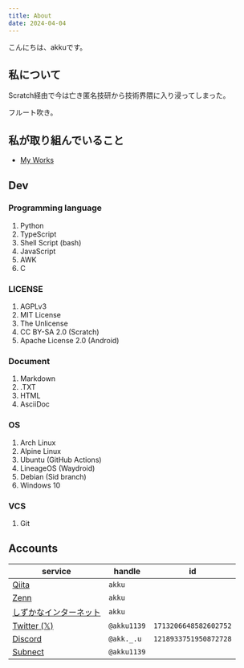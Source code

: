 ```yaml
---
title: About
date: 2024-04-04
---
```


こんにちは、akkuです。


## 私について

Scratch経由で今は亡き匿名技研から技術界隈に入り浸ってしまった。

フルート吹き。


## 私が取り組んでいること

- [My Works](/works/)


## Dev

### Programming language

1. Python
2. TypeScript
3. Shell Script (bash)
4. JavaScript
5. AWK
6. C

### LICENSE

1. AGPLv3
2. MIT License
3. The Unlicense
4. CC BY-SA 2.0 (Scratch)
5. Apache License 2.0 (Android)

### Document

1. Markdown
2. .TXT
3. HTML
4. AsciiDoc

### OS

1. Arch Linux
2. Alpine Linux
3. Ubuntu (GitHub Actions)
4. LineageOS (Waydroid)
5. Debian (Sid branch)
6. Windows 10

### VCS

1. Git


## Accounts

| service | handle | id |
| --- | --- | --- |
| [Qiita](https://qiita.com/akku) | `akku` | |
| [Zenn](https://zenn.dev/akku) | `akku` | |
| [しずかなインターネット](https://sizu.me/akku) | `akku` | |
| [Twitter (𝕏)](http://x.com/akku1139) | `@akku1139` | `1713206648582602752` |
| [Discord](https://discordapp.com/users/1218933751950872728) | `@akk._.u` | `1218933751950872728` |
| [Subnect](https://subnect.com/profiles/akku1139) | `@akku1139` | |
